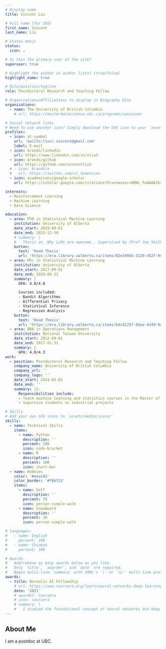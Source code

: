 ```yaml
---
# Display name
title: Vincent Liu

# Full name (for SEO)
first_name: Vincent
last_name: Liu

# Status emoji
status:
  icon: ☕️

# Is this the primary user of the site?
superuser: true

# Highlight the author in author lists? (true/false)
highlight_name: true

# Role/position/tagline
role: Postdoctoral Research and Teaching Fellow

# Organizations/Affiliations to display in Biography blox
organizations:
  - name: The University of British Columbia
    # url: https://masterdatascience.ubc.ca/programs/vancouver

# Social network links
# Need to use another icon? Simply download the SVG icon to your `assets/media/icons/` folder.
profiles:
  - icon: at-symbol
    url: 'mailto:liucc.vincent@gmail.com'
    label: E-mail
  - icon: brands/linkedin
    url: https://www.linkedin.com/in/vliu3
  - icon: brands/github
    url: https://github.com/vincentliu3
  # - icon: brands/x
  #   url: https://twitter.com/vl_dimension
  - icon: academicons/google-scholar
    url: https://scholar.google.com/citations?hl=en&user=0BWc_FwAAAAJ&view_op=list_works&sortby=pubdate

interests:
  - Reinforcement Learning
  - Machine Learning
  - Data Science 

education:
  - area: PhD in Statistical Machine Learning
    institution: University of Alberta
    date_start: 2019-09-01
    date_end: 2023-12-30
    # summary: |
    #   Thesis on _Why LLMs are awesome_. Supervised by [Prof Joe Smith](https://example.com). Presented papers at 5 IEEE conferences with the contributions being published in 2 Springer journals.
    button:
      text: 'Read Thesis'
      url: 'https://era.library.ualberta.ca/items/82e3495b-3120-452f-9ef5-eb0a1697e504'
  - area: MSc in Statistical Machine Learning
    institution: University of Alberta
    date_start: 2017-09-01
    date_end: 2019-08-31
    summary: |
      GPA: 4.0/4.0

      Courses included:
      - Bandit Algorithms
      - Differential Privacy
      - Statistical Inference
      - Regression Analysis
    button:
      text: 'Read Thesis'
      url: 'https://era.library.ualberta.ca/items/b4cd1257-69ae-4349-9de6-3feed2648eb1'
  - area: BBA in Operations Management 
    institution: National Taiwan University
    date_start: 2012-09-01
    date_end: 2017-01-31
    summary: |
      GPA: 4.0/4.3
work:
  - position: Postdoctoral Research and Teaching Fellow
    company_name: University of British Columbia
    company_url: ''
    company_logo: ''
    date_start: 2024-03-01
    date_end: ''
    summary: |2-
      Responsibilities include:
      - Teach machine learning and statistics courses in the Master of Data Science program
      - Supervise students on industrial projects

# Skills
# Add your own SVG icons to `assets/media/icons/`
skills:
  - name: Technical Skills
    items:
      - name: Python
        description: ''
        percent: 100
        icon: code-bracket
      - name: R
        description: ''
        percent: 100
        icon: chart-bar
  - name: Hobbies
    color: '#eeac02'
    color_border: '#f0bf23'
    items:
      - name: Golf
        description: ''
        percent: 70
        icon: person-simple-walk
      - name: Snowboard
        description: ''
        percent: 30
        icon: person-simple-walk

# languages:
#   - name: English
#     percent: 100
#   - name: Chinese
#     percent: 100

# Awards.
#   Add/remove as many awards below as you like.
#   Only `title`, `awarder`, and `date` are required.
#   Begin multi-line `summary` with YAML's `|` or `|2-` multi-line prefix and indent 2 spaces below.
awards:
  - title: Borealis AI Fellowship
    # url: https://www.coursera.org/learn/neural-networks-deep-learning
    date: '2021'
    # awarder: Coursera
    # icon: coursera
    # summary: |
    #   I studied the foundational concept of neural networks and deep learning. By the end, I was familiar with the significant technological trends driving the rise of deep learning; build, train, and apply fully connected deep neural networks; implement efficient (vectorized) neural networks; identify key parameters in a neural network’s architecture; and apply deep learning to your own applications.
---
```


## About Me

I am a postdoc at UBC. 